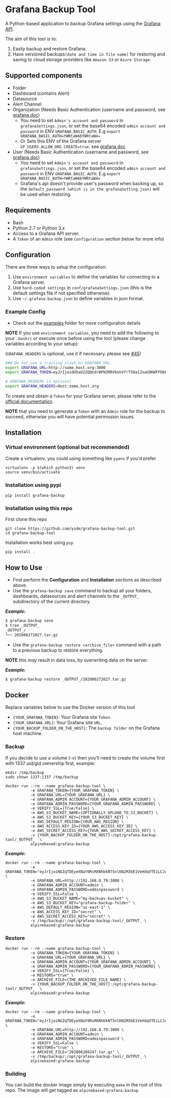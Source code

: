 # Grafana Backup Tool

A Python-based application to backup Grafana settings using the [Grafana API](https://grafana.com/docs/grafana/latest/http_api/).

The aim of this tool is to:
1. Easily backup and restore Grafana.
2. Have versioned backups`(date and time in file name)` for restoring and saving to cloud storage providers like `Amazon S3` or `Azure Storage`.

## Supported components
* Folder
* Dashboard (contains Alert)
* Datasource
* Alert Channel
* Organization (Needs Basic Authentication (username and password, see [grafana doc](https://grafana.com/docs/grafana/latest/http_api/org/#admin-organizations-api))
	* You need to set `Admin's account and password` in `grafanaSettings.json`, or set the base64 encoded `admin account and password` in ENV `GRAFANA_BASIC_AUTH`. E.g `export GRAFANA_BASIC_AUTH=YWRtaW46YWRtaW4=`
	* Or Sets this ENV of the Grafana server `GF_USERS_ALLOW_ORG_CREATE=true`. see [grafana doc](https://grafana.com/docs/grafana/latest/http_api/org/#create-organization)
* User (Needs Basic Authentication (username and password, see [grafana doc](https://grafana.com/docs/grafana/latest/http_api/org/#admin-organizations-api))
	* You need to set `Admin's account and password` in `grafanaSettings.json`, or set the base64 encoded `admin account and password` in ENV `GRAFANA_BASIC_AUTH`. E.g `export GRAFANA_BASIC_AUTH=YWRtaW46YWRtaW4=`
	* Grafana's api doesn't provide user's password when backing up, so the `default_password (which is in the grafanaSetting.json)` will be used when restoring.

## Requirements
* Bash
* Python 2.7 or Python 3.x
* Access to a Grafana API server.
* A `Token` of an `Admin` role (see `Configuration` section below for more info)

## Configuration
There are three ways to setup the configuration:

1. Use `environment variables` to define the variables for connecting to a Grafana server.
2. Use `hard-coded settings` in `conf/grafanaSettings.json` (this is the default settings file if not specified otherwise).
3. Use `~/.grafana-backup.json` to define variables in json format.

### Example Config
* Check out the [examples](examples) folder for more configuration details

**NOTE** If you use `environment variables`, you need to add the following to your `.bashrc` or execute once before using the tool (please change variables according to your setup):

(`GRAFANA_HEADERS` is optional, use it if necessary. please see [#45](https://github.com/ysde/grafana-backup-tool/issues/45))

```bash
### Do not use a trailing slash on GRAFANA_URL
export GRAFANA_URL=http://some.host.org:3000
export GRAFANA_TOKEN=eyJrIjoidUhaU2ZQQndrWFN3RRVkUnVfrT56a1JoaG9KWFFObEgiLCJuIjoiYWRtaW4iLCJpZCI6MX0=

# GRAFANA_HEADERS is optional
export GRAFANA_HEADERS=Host:some.host.org 
```

To create and obtain a `Token` for your Grafana server, please refer to the [official documentation](https://grafana.com/docs/grafana/latest/http_api/auth/). 

**NOTE** that you need to generate a `Token` with an `Admin` role for the backup to succeed, otherwise you will have potential permission issues.

## Installation
### Virtual environment (optional but recommended)
Create a virtualenv, you could using something like `pyenv` if you'd prefer
```
virtualenv -p $(which python3) venv
source venv/bin/activate
```

### Installation using pypi
```
pip install grafana-backup
```

### Installation using this repo
First clone this repo
```
git clone https://github.com/ysde/grafana-backup-tool.git
cd grafana-backup-tool
```
Installation works best using `pip`
```
pip install .
```

## How to Use
* First perform the **Configuration** and **Installation** sections as described above.
* Use the `grafana-backup save` command to backup all your folders, dashboards, datasources and alert channels to the `_OUTPUT_` subdirectory of the current directory.

***Example:***

```bash
$ grafana-backup save
$ tree _OUTPUT_
_OUTPUT_/
└── 202006272027.tar.gz
```

* Use the `grafana-backup restore <archive_file>` command with a path to a previous backup to restore everything.

**NOTE** this *may* result in data loss, by overwriting data on the server.

***Example:***

```bash
$ grafana-backup restore _OUTPUT_/202006272027.tar.gz
```

## Docker
Replace variables below to use the Docker version of this tool
* `{YOUR_GRAFANA_TOKEN}`: Your Grafana site `Token`.
* `{YOUR_GRAFANA_URL}`: Your Grafana site `URL`.
* `{YOUR_BACKUP_FOLDER_ON_THE_HOST}`: The `backup folder` on the Grafana host machine.

### Backup

If you decide to use a volume (-v) then you'll need to create the volume first with 1337 uid/gid ownership first, example:
```
mkdir /tmp/backup
sudo chown 1337:1337 /tmp/backup
```

```
docker run --rm --name grafana-backup-tool \
           -e GRAFANA_TOKEN={YOUR_GRAFANA_TOKEN} \
           -e GRAFANA_URL={YOUR_GRAFANA_URL} \
           -e GRAFANA_ADMIN_ACCOUNT={YOUR_GRAFANA_ADMIN_ACCOUNT} \
           -e GRAFANA_ADMIN_PASSWORD={YOUR_GRAFANA_ADMIN_PASSWORD} \
           -e VERIFY_SSL={True/False} \
           -e AWS_S3_BUCKET_NAME={OPTIONALLY_UPLOAD_TO_S3_BUCKET} \
           -e AWS_S3_BUCKET_KEY={YOUR_S3_BUCKET_KEY} \
           -e AWS_DEFAULT_REGION={YOUR_AWS_REGION} \
           -e AWS_ACCESS_KEY_ID={YOUR_AWS_ACCESS_KEY_ID} \
           -e AWS_SECRET_ACCESS_KEY={YOUR_AWS_SECRET_ACCESS_KEY} \
           -v {YOUR_BACKUP_FOLDER_ON_THE_HOST}:/opt/grafana-backup-tool/_OUTPUT_  \
           alpinebased:grafana-backup
```

***Example:***

```
docker run --rm --name grafana-backup-tool \
           -e GRAFANA_TOKEN="eyJrIjoiNGZqTDEyeXNaY0RsMXNhbkNTSnlKN2M3bE1VeHdqVTEiLCJuIjoiZ3JhZmFuYS1iYWNrdXAiLCJpZCI6MX0=" \
           -e GRAFANA_URL=http://192.168.0.79:3000 \
           -e GRAFANA_ADMIN_ACCOUNT=admin \
           -e GRAFANA_ADMIN_PASSWORD=adminpassword \
           -e VERIFY_SSL=False \
           -e AWS_S3_BUCKET_NAME="my-backups-bucket" \
           -e AWS_S3_BUCKET_KEY="grafana-backup-folder" \
           -e AWS_DEFAULT_REGION="us-east-1" \
           -e AWS_ACCESS_KEY_ID="secret" \
           -e AWS_SECRET_ACCESS_KEY="secret" \
           -v /tmp/backup/:/opt/grafana-backup-tool/_OUTPUT_ \
           alpinebased:grafana-backup
```


### Restore

```
docker run --rm --name grafana-backup-tool \
           -e GRAFANA_TOKEN={YOUR_GRAFANA_TOKEN} \
           -e GRAFANA_URL={YOUR_GRAFANA_URL} \
           -e GRAFANA_ADMIN_ACCOUNT={YOUR_GRAFANA_ADMIN_ACCOUNT} \
           -e GRAFANA_ADMIN_PASSWORD={YOUR_GRAFANA_ADMIN_PASSWORD} \
           -e VERIFY_SSL={True/False} \
           -e RESTORE="true" \
           -e ARCHIVE_FILE={THE_ARCHIVED_FILE_NAME} \
           -v {YOUR_BACKUP_FOLDER_ON_THE_HOST}:/opt/grafana-backup-tool/_OUTPUT_  \
           alpinebased:grafana-backup
```

***Example:***

```
docker run --rm --name grafana-backup-tool \
           -e GRAFANA_TOKEN="eyJrIjoiNGZqTDEyeXNaY0RsMXNhbkNTSnlKN2M3bE1VeHdqVTEiLCJuIjoiZ3JhZmFuYS1iYWNrdXAiLCJpZCI6MX0=" \
           -e GRAFANA_URL=http://192.168.0.79:3000 \
           -e GRAFANA_ADMIN_ACCOUNT=admin \
           -e GRAFANA_ADMIN_PASSWORD=adminpassword \
           -e VERIFY_SSL=False \
           -e RESTORE="true" \
           -e ARCHIVE_FILE="202006280247.tar.gz" \
           -v /tmp/backup/:/opt/grafana-backup-tool/_OUTPUT_ \
           alpinebased:grafana-backup
```

### Building
You can build the docker image simply by executing `make` in the root of this repo. The image will get tagged as `alpinebased:grafana-backup`
